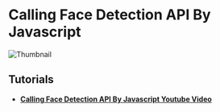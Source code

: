 # Calling Face Detection API By Javascript

![Thumbnail](https://i9.ytimg.com/vi/LGR77Sqqejk/sddefault.jpg?v=5dffac60&sqp=CMT-3bUG&rs=AOn4CLBURzQq8E-4S3C3pO-jI_pblPo0xg)

## Tutorials

* **[Calling Face Detection API By Javascript Youtube Video](https://youtu.be/LGR77Sqqejk?si=9q09XQ-osysnPiAc)**

